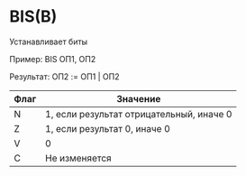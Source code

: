 # BIS(B)

Устанавливает биты

Пример: BIS ОП1, ОП2

Результат: ОП2 := ОП1 | ОП2

| Флаг | Значение                                 |
|------|------------------------------------------|
| N    | 1, если результат отрицательный, иначе 0 |
| Z    | 1, если результат 0, иначе 0             |
| V    | 0                                        |
| C    | Не изменяется                            |